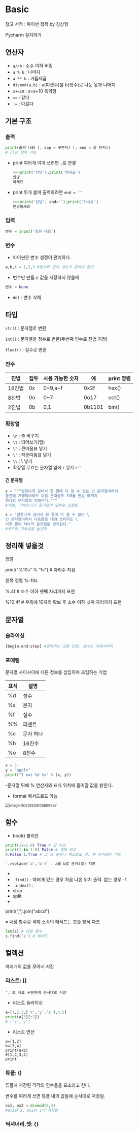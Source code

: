 # Basic

참고 서적 : 파이썬 정복 by 김상형

Pycharm 설치하기



## 연산자

* `a//b` : 소수 이하 버림
* `a % b` : 나머지
* `a ** b` : 거듭제곱
* `divmod(a,b)` : a(피젯수)를 b(젯수)로 나눈 몫과 나머지
* `x+=10` : x=x+10 축약형
* `==` : 같다
* `!=` : 다르다





## 기본 구조



### 출력

```python
print(출력 내용 [, sep = 구분자] [, end = 끝 문자])
# []는 생략 가능
```



* print 여러개 이어 쓰려면 `;`로 연결

  ```python
  >>>print('안녕');print('하세요')
  안녕
  하세요
  ```

  

* print 두개 붙여 출력하려면 `end = ''`

  ```python
  >>>print('안녕', end='');print('하세요')
  안녕하세요
  ```



### 입력

```python
변수 = input('질문 내용')
```



### 변수

* 파이썬은 변수 설정이 편리하다.

```python
a,b,c = 1,2,3 #변수와 값의 개수가 같아야 한다
```



* 변수만 만들고 값을 저장하지 않을때

```python
변수 = None
```



- `del` : 변수 삭제





## 타입

`str()` : 문자열로 변환

`int()` : 문자열을 정수로 변환(두번째 인수로 진법 지정)

`float()` : 실수로 변환



### 진수

| 진법   | 접두 | 사용 가능한 숫자 | 예     | print 명령 |
| ------ | ---- | ---------------- | ------ | ---------- |
| 16진법 | 0x   | 0~9,a~f          | 0x2f   | hex()      |
| 8진법  | 0o   | 0~7              | 0o17   | oct()      |
| 2진법  | 0b   | 0,1              | 0b1101 | bin()      |



### 확장열

* `\n` : 줄 바꾸기
* `\t` : 띄어쓰기(탭)
* `\"` : 큰따옴표 넣기
* `\'` : 작은따옴표 넣기
*  `\\` : \ 넣기
* 확장열 무효는 문자열 앞에 r 넣기  `r''`



#### 긴 문자열

```python
s = """엄청나게 길어서 한 줄에 다 쓸 수 없는 긴 문자열이라서 
중간에 개행되더라도 다음 큰따옴표 3개를 만날 때까지 
하나의 문자열로 정의한다."""
#개행, 띄어쓰기가 문자열의 일부로 포함됨

s = "엄청나게 길어서 한 줄에 다 쓸 수 없는 \
긴 문자열이라서 다음줄로 내려 쓰더라도 \
이후 줄이 하나의 문자열로 정의된다."
#코드의 가독성을 높인다
```





## 정리해 넣을것

정렬

print("%10s" % "hi") # 자리수 지정

왼쪽 정렬 %-10s

%.4f # 소수 이하 넷째 자리까지 표현

%10.4f # 우측에 10자리 확보 후 소수 이하 넷째 자리까지 표현



## 문자열 

### 슬라이싱

```python
[begin:end:step] #끝자리는 포함 안함. 음수는 뒤에서부터
```



### 포매팅

문자열 사이사이에 다른 정보를 삽입하여 조립하는 기법

| 표식 | 설명      |
| ---- | --------- |
| %d   | 정수      |
| %s   | 문자      |
| %f   | 실수      |
| %%   | 퍼센트    |
| %c   | 문자 하나 |
| %h   | 16진수    |
| %o   | 8진수     |



```python
x = 5
y = "apple"
print("I eat %d %s" % (x, y))

```

-문자열 뒤에 % 연산자와 표식 위치에 들어갈 값을 밝힌다.

- format 메서드로도 가능

<img src="Basic.assets/image-20201230105809957.png" alt="image-20201230105809957" style="zoom:80%;" />







## 함수

* bool() 불리안

```python
print(1==1.0) True # 값 비교 
print(1 is 1.0) False # 객체 비교
0:False 1:True # 그 외 숫자나 텍스트도 참. 빈 문자열은 거짓
```

```python
`.replace('a','b')` : a를 b로 문자(열) 치환
```

* 
* `.find()` : 여러개 있는 경우 처음 나온 위치 출력. 없는 경우 -1
* `.index()` : 
* strip
* split
* 

print(",").join("abcd")



※ 내장 함수랑 객체 소속의 메서드는 호출 방식 다름

```python
len(s) # 내장 함수
s.find('a') # 메서드
```



## 컬렉션

여러개의 값을 모아서 저장



### 리스트: []

```
','로 자료 구분하여 순서대로 저장

```

* 리스트 슬라이싱

```python
a=[1,2,3,['x','y','z'],4,5]
print(a[3][:2])
# ['x','y']
```

* 리스트 연산

```
a=[1,2]
b=[3,4]
print(a+b)
#[1,2,3,4]
print
```



### 튜플: ()

튜플에 저장된 각각의 인수들을 요소라고 한다.

변수를 여러개 쓰면 튜플 내의 값들에 순서대로 저장됨.

```python
ex1, ex2 = divmod(9,4)
#ex1은 2, ex2는 1이 저장됨
```



### 딕셔너리,셋: {}